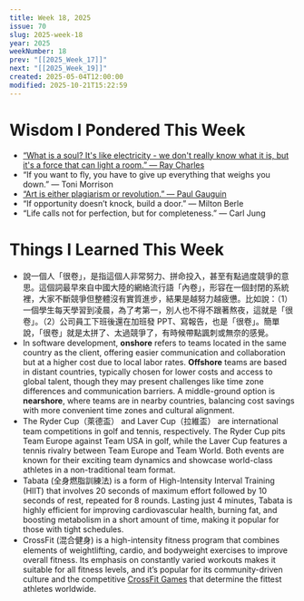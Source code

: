 ```yaml
---
title: Week 18, 2025
issue: 70
slug: 2025-week-18
year: 2025
weekNumber: 18
prev: "[[2025_Week_17]]"
next: "[[2025_Week_19]]"
created: 2025-05-04T12:00:00
modified: 2025-10-21T15:22:59
---
```


# Wisdom I Pondered This Week

* [“What is a soul? It's like electricity - we don't really know what it is, but it's a force that can light a room.” — Ray Charles](https://www.brainyquote.com/quotes/ray_charles_167077)
* “If you want to fly, you have to give up everything that weighs you down.” — Toni Morrison
* [“Art is either plagiarism or revolution.” — Paul Gauguin](https://www.brainyquote.com/quotes/paul_gauguin_109850)
* “If opportunity doesn’t knock, build a door.” — Milton Berle
* “Life calls not for perfection, but for completeness.” — Carl Jung

# Things I Learned This Week

* 說一個人「很卷」，是指這個人非常努力、拼命投入，甚至有點過度競爭的意思。這個詞最早來自中國大陸的網絡流行語「內卷」，形容在一個封閉的系統裡，大家不斷競爭但整體沒有實質進步，結果是越努力越疲憊。比如說：（1）一個學生每天學習到凌晨，為了考第一，別人也不得不跟著熬夜，這就是「很卷」。（2）公司員工下班後還在加班發 PPT、寫報告，也是「很卷」。簡單說，「很卷」就是太拼了、太過競爭了，有時候帶點諷刺或無奈的感覺。
* In software development, **onshore** refers to teams located in the same country as the client, offering easier communication and collaboration but at a higher cost due to local labor rates. **Offshore** teams are based in distant countries, typically chosen for lower costs and access to global talent, though they may present challenges like time zone differences and communication barriers. A middle-ground option is **nearshore**, where teams are in nearby countries, balancing cost savings with more convenient time zones and cultural alignment.
* The Ryder Cup（萊德盃） and Laver Cup（拉維盃） are international team competitions in golf and tennis, respectively. The Ryder Cup pits Team Europe against Team USA in golf, while the Laver Cup features a tennis rivalry between Team Europe and Team World. Both events are known for their exciting team dynamics and showcase world-class athletes in a non-traditional team format.
* Tabata (全身燃脂訓練法) is a form of High-Intensity Interval Training (HIIT) that involves 20 seconds of maximum effort followed by 10 seconds of rest, repeated for 8 rounds. Lasting just 4 minutes, Tabata is highly efficient for improving cardiovascular health, burning fat, and boosting metabolism in a short amount of time, making it popular for those with tight schedules.
* CrossFit (混合健身) is a high-intensity fitness program that combines elements of weightlifting, cardio, and bodyweight exercises to improve overall fitness. Its emphasis on constantly varied workouts makes it suitable for all fitness levels, and it’s popular for its community-driven culture and the competitive [CrossFit Games](https://games.crossfit.com) that determine the fittest athletes worldwide.
